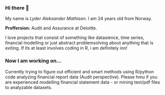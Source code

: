 ### Hi there 👋

My name is *Lyder Aleksander Mathisen*. I am 24 years old from Norway. 

**Proffersion:** Audit and Assurance at Deloitte. 

I love projects that consist of something like datasience, time series, financial modelling or just abstract problemsolving about anything that is exiting. If its at least involves coding in R, i am definitely inn!

### Now I am working on...

Currently trying to figure out efficient and smart methods using R/python code analyzing financial report data (Audit perspective). Please hmu if you are experienced modelling financial statement data - or mining text/pdf files to analyzable datasets. 





